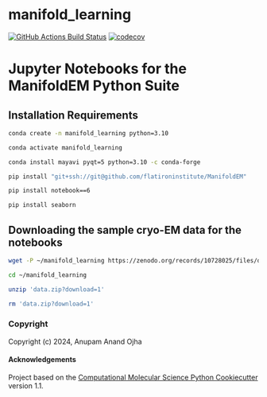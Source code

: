 manifold_learning
==============================
[//]: # (Badges)
[![GitHub Actions Build Status](https://github.com/REPLACE_WITH_OWNER_ACCOUNT/manifold_learning/workflows/CI/badge.svg)](https://github.com/REPLACE_WITH_OWNER_ACCOUNT/manifold_learning/actions?query=workflow%3ACI)
[![codecov](https://codecov.io/gh/REPLACE_WITH_OWNER_ACCOUNT/manifold_learning/branch/main/graph/badge.svg)](https://codecov.io/gh/REPLACE_WITH_OWNER_ACCOUNT/manifold_learning/branch/main)



# Jupyter Notebooks for the ManifoldEM Python Suite

## Installation Requirements 

```bash
conda create -n manifold_learning python=3.10
```
```bash
conda activate manifold_learning 
```
```bash
conda install mayavi pyqt=5 python=3.10 -c conda-forge
```
```bash
pip install "git+ssh://git@github.com/flatironinstitute/ManifoldEM"
```
```bash
pip install notebook==6
```
```bash
pip install seaborn
```
## Downloading the sample cryo-EM data for the notebooks
```bash
wget -P ~/manifold_learning https://zenodo.org/records/10728025/files/data.zip?download=1
```

```bash
cd ~/manifold_learning
```

```bash
unzip 'data.zip?download=1'
```

```bash
rm 'data.zip?download=1'
```
### Copyright

Copyright (c) 2024, Anupam Anand Ojha


#### Acknowledgements
 
Project based on the 
[Computational Molecular Science Python Cookiecutter](https://github.com/molssi/cookiecutter-cms) version 1.1.

